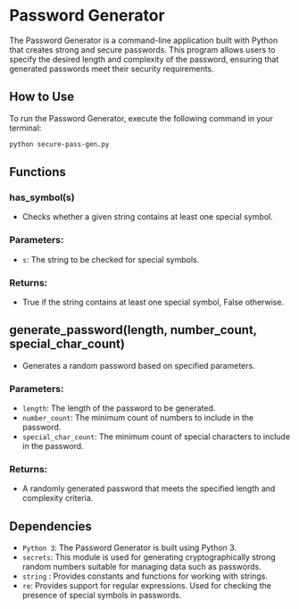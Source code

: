 # Password Generator

The Password Generator is a command-line application built with Python that creates strong and secure passwords. This program allows users to specify the desired length and complexity of the password, ensuring that generated passwords meet their security requirements.

## How to Use

To run the Password Generator, execute the following command in your terminal:

```bash
python secure-pass-gen.py
```
## Functions
### has_symbol(s)
* Checks whether a given string contains at least one special symbol.

### Parameters:
* `s`: The string to be checked for special symbols.
### Returns:
* True if the string contains at least one special symbol, False otherwise.

## generate_password(length, number_count, special_char_count)
* Generates a random password based on specified parameters.

### Parameters:
* `length`: The length of the password to be generated.
* `number_count`: The minimum count of numbers to include in the password.
* `special_char_count`: The minimum count of special characters to include in the password.
### Returns:
* A randomly generated password that meets the specified length and complexity criteria.

## Dependencies
* `Python 3`: The Password Generator is built using Python 3.
* `secrets`: This module is used for generating cryptographically strong random numbers suitable for managing data such as passwords.
* `string` : Provides constants and functions for working with strings.
* `re`: Provides support for regular expressions. Used for checking the presence of special symbols in passwords.
